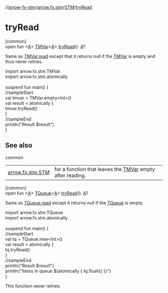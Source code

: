 //[arrow-fx-stm](../../../index.md)/[arrow.fx.stm](../index.md)/[STM](index.md)/[tryRead](try-read.md)

# tryRead

[common]\
open fun &lt;[A](try-read.md)&gt; [TMVar](../-t-m-var/index.md)&lt;[A](try-read.md)&gt;.[tryRead](try-read.md)(): [A](try-read.md)?

Same as [TMVar.read](read.md) except that it returns null if the [TMVar](../-t-m-var/index.md) is empty and thus never retries.

import arrow.fx.stm.TMVar\
import arrow.fx.stm.atomically\
\
suspend fun main() {\
  //sampleStart\
  val tmvar = TMVar.empty&lt;Int&gt;()\
  val result = atomically {\
    tmvar.tryRead()\
  }\
  //sampleEnd\
  println("Result $result")\
}<!--- KNIT example-stm-16.kt -->

## See also

common

| | |
|---|---|
| [arrow.fx.stm.STM](try-take.md) | for a function that leaves the [TMVar](../-t-m-var/index.md) empty after reading. |

[common]\
open fun &lt;[A](try-read.md)&gt; [TQueue](../-t-queue/index.md)&lt;[A](try-read.md)&gt;.[tryRead](try-read.md)(): [A](try-read.md)?

Same as [TQueue.read](read.md) except it returns null if the [TQueue](../-t-queue/index.md) is empty.

import arrow.fx.stm.TQueue\
import arrow.fx.stm.atomically\
\
suspend fun main() {\
  //sampleStart\
  val tq = TQueue.new&lt;Int&gt;()\
  val result = atomically {\
    tq.tryRead()\
  }\
  //sampleEnd\
  println("Result $result")\
  println("Items in queue ${atomically { tq.flush() }}")\
}<!--- KNIT example-stm-30.kt -->

This function never retries.
